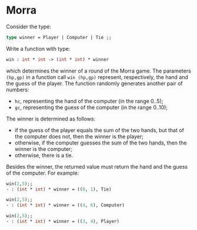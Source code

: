 # Morra

Consider the type:
```ocaml
type winner = Player | Computer | Tie ;;
```

Write a function with type:
```ocaml
win : int * int -> (int * int) * winner
```
which determines the winner of a round of the Morra game.
The parameters `(hp,gp)` in a function call `win (hp,gp)`
represent, respectively, the hand and the guess of the player.
The function randomly generates another pair of numbers:
- `hc`, representing the hand of the computer (in the range 0..5);
- `gc`, representing the guess of the computer (in the range 0..10);

The winner is determined as follows:
- if the guess of the player equals the sum of the two hands, but that of the computer does not, then the winner is the player;
- otherwise, if the computer guesses the sum of the two hands, then the winner is the computer;
- otherwise, there is a tie.

Besides the winner, the returned value must return the hand and the guess of the computer.
For example:
```ocaml
win(2,5);;
- : (int * int) * winner = ((0, 1), Tie)

win(2,5);;
- : (int * int) * winner = ((4, 6), Computer)

win(2,5);;
- : (int * int) * winner = ((3, 4), Player) 
```